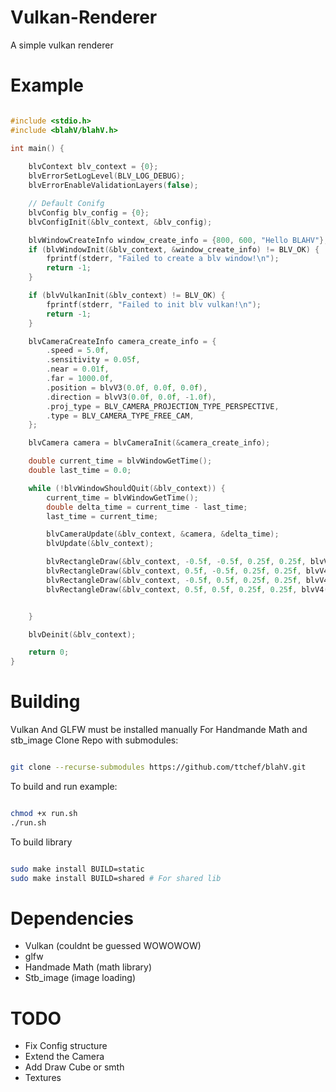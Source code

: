 # Vulkan-Renderer

A simple vulkan renderer

# Example
```c

#include <stdio.h>
#include <blahV/blahV.h>

int main() {
    
    blvContext blv_context = {0};
    blvErrorSetLogLevel(BLV_LOG_DEBUG);
    blvErrorEnableValidationLayers(false);

    // Default Conifg
    blvConfig blv_config = {0};
    blvConfigInit(&blv_context, &blv_config);

    blvWindowCreateInfo window_create_info = {800, 600, "Hello BLAHV"};
    if (blvWindowInit(&blv_context, &window_create_info) != BLV_OK) {
        fprintf(stderr, "Failed to create a blv window!\n");
        return -1;
    }

    if (blvVulkanInit(&blv_context) != BLV_OK) {
        fprintf(stderr, "Failed to init blv vulkan!\n");
        return -1;
    }

    blvCameraCreateInfo camera_create_info = { 
        .speed = 5.0f,
        .sensitivity = 0.05f,
        .near = 0.01f,
        .far = 1000.0f,
        .position = blvV3(0.0f, 0.0f, 0.0f),
        .direction = blvV3(0.0f, 0.0f, -1.0f),
        .proj_type = BLV_CAMERA_PROJECTION_TYPE_PERSPECTIVE,
        .type = BLV_CAMERA_TYPE_FREE_CAM,
    };

    blvCamera camera = blvCameraInit(&camera_create_info);

    double current_time = blvWindowGetTime();
    double last_time = 0.0;

    while (!blvWindowShouldQuit(&blv_context)) {
        current_time = blvWindowGetTime();
        double delta_time = current_time - last_time;
        last_time = current_time;

        blvCameraUpdate(&blv_context, &camera, &delta_time);
        blvUpdate(&blv_context);

        blvRectangleDraw(&blv_context, -0.5f, -0.5f, 0.25f, 0.25f, blvV4(1.0f, 0.0f, 0.0f, 1.0f));
        blvRectangleDraw(&blv_context, 0.5f, -0.5f, 0.25f, 0.25f, blvV4(0.0f, 1.0f, 0.0f, 1.0f));
        blvRectangleDraw(&blv_context, -0.5f, 0.5f, 0.25f, 0.25f, blvV4(0.0f, 0.0f, 1.0f, 1.0f));
        blvRectangleDraw(&blv_context, 0.5f, 0.5f, 0.25f, 0.25f, blvV4(1.0f, 1.0f, 1.0f, 1.0f));


    }

    blvDeinit(&blv_context);

    return 0;
}
```

# Building

Vulkan And GLFW must be installed manually
For Handmande Math and stb_image
Clone Repo with submodules:

```bash

git clone --recurse-submodules https://github.com/ttchef/blahV.git

```

To build and run example: 

```bash

chmod +x run.sh
./run.sh

```

To build library 

```bash 

sudo make install BUILD=static
sudo make install BUILD=shared # For shared lib
```

# Dependencies
 - Vulkan (couldnt be guessed WOWOWOW)
 - glfw
 - Handmade Math (math library)
 - Stb_image (image loading)

# TODO
 - Fix Config structure
 - Extend the Camera
 - Add Draw Cube or smth
 - Textures



